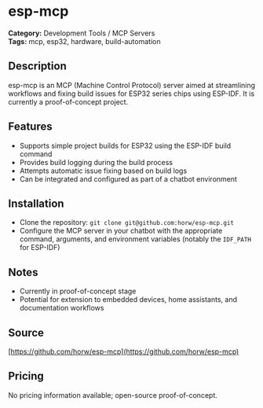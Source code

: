 # esp-mcp

**Category:** Development Tools / MCP Servers  
**Tags:** mcp, esp32, hardware, build-automation

## Description
esp-mcp is an MCP (Machine Control Protocol) server aimed at streamlining workflows and fixing build issues for ESP32 series chips using ESP-IDF. It is currently a proof-of-concept project.

## Features
- Supports simple project builds for ESP32 using the ESP-IDF build command
- Provides build logging during the build process
- Attempts automatic issue fixing based on build logs
- Can be integrated and configured as part of a chatbot environment

## Installation
- Clone the repository: `git clone git@github.com:horw/esp-mcp.git`
- Configure the MCP server in your chatbot with the appropriate command, arguments, and environment variables (notably the `IDF_PATH` for ESP-IDF)

## Notes
- Currently in proof-of-concept stage
- Potential for extension to embedded devices, home assistants, and documentation workflows

## Source
[https://github.com/horw/esp-mcp](https://github.com/horw/esp-mcp)

## Pricing
No pricing information available; open-source proof-of-concept.
